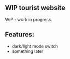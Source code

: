 ## WIP tourist website
WIP - work in progress. <br>
## Features:
- dark/light mode switch
- something later
